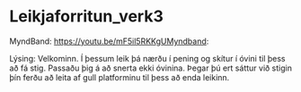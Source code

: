 # Leikjaforritun_verk3

MyndBand: https://youtu.be/mF5il5RKKgUMyndband: 

Lýsing:
Velkominn. Í þessum leik þá nærðu í pening og skítur í óvini til þess að fá stig. Passaðu þig á að snerta ekki óvinina. Þegar þú ert sáttur við stigin þín ferðu að leita af gull platforminu til þess að enda leikinn.

